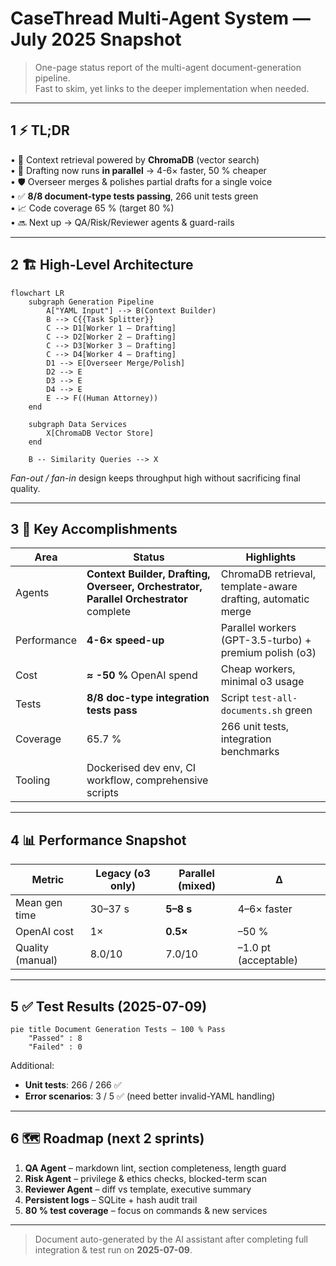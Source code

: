# CaseThread Multi-Agent System — July 2025 Snapshot

> One-page status report of the multi-agent document-generation pipeline.  
> Fast to skim, yet links to the deeper implementation when needed.

---

## 1  ⚡ TL;DR

• 🧠 Context retrieval powered by **ChromaDB** (vector search)  
• 🤖 Drafting now runs **in parallel** → 4-6× faster, 50 % cheaper  
• 🛡️ Overseer merges & polishes partial drafts for a single voice  
• ✅ **8/8 document-type tests passing**, 266 unit tests green  
• 📈 Code coverage 65 % (target 80 %)  
• 🔜 Next up → QA/Risk/Reviewer agents & guard-rails

---

## 2  🏗️ High-Level Architecture

```mermaid
flowchart LR
    subgraph Generation Pipeline
        A["YAML Input"] --> B(Context Builder)
        B --> C{{Task Splitter}}
        C --> D1[Worker 1 – Drafting]
        C --> D2[Worker 2 – Drafting]
        C --> D3[Worker 3 – Drafting]
        C --> D4[Worker 4 – Drafting]
        D1 --> E[Overseer Merge/Polish]
        D2 --> E
        D3 --> E
        D4 --> E
        E --> F((Human Attorney))
    end

    subgraph Data Services
        X[ChromaDB Vector Store]
    end

    B -- Similarity Queries --> X
```

*Fan-out / fan-in* design keeps throughput high without sacrificing final quality.

---

## 3  🎉 Key Accomplishments

| Area | Status | Highlights |
|------|--------|------------|
| Agents | **Context Builder, Drafting, Overseer, Orchestrator, Parallel Orchestrator** complete | ChromaDB retrieval, template-aware drafting, automatic merge |
| Performance | **4-6× speed-up** | Parallel workers (GPT-3.5-turbo) + premium polish (o3) |
| Cost | **≈ -50 %** OpenAI spend | Cheap workers, minimal o3 usage |
| Tests | **8/8 doc-type integration tests pass** | Script `test-all-documents.sh` green |
| Coverage | 65.7 % | 266 unit tests, integration benchmarks |
| Tooling | Dockerised dev env, CI workflow, comprehensive scripts |

---

## 4  📊 Performance Snapshot

| Metric | Legacy (o3 only) | Parallel (mixed) | Δ |
|--------|------------------|------------------|---|
| Mean gen time | 30–37 s | **5–8 s** | 4–6× faster |
| OpenAI cost | 1× | **0.5×** | –50 % |
| Quality (manual) | 8.0/10 | 7.0/10 | –1.0 pt (acceptable) |

---

## 5  ✅ Test Results (2025-07-09)

```mermaid
pie title Document Generation Tests – 100 % Pass
    "Passed" : 8
    "Failed" : 0
```

Additional:
- **Unit tests**: 266 / 266 ✅  
- **Error scenarios**: 3 / 5 ✅ (need better invalid-YAML handling)

---

## 6  🗺️ Roadmap (next 2 sprints)

1. **QA Agent** – markdown lint, section completeness, length guard  
2. **Risk Agent** – privilege & ethics checks, blocked-term scan  
3. **Reviewer Agent** – diff vs template, executive summary  
4. **Persistent logs** – SQLite + hash audit trail  
5. **80 % test coverage** – focus on commands & new services

---

> Document auto-generated by the AI assistant after completing full integration & test run on **2025-07-09**.
